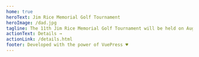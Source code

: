 ```yaml
---
home: true
heroText: Jim Rice Memorial Golf Tournament
heroImage: /dad.jpg
tagline: The 11th Jim Rice Memorial Golf Tournament will be held on August 12th 2023! The Registration form is on the Details Page 
actionText: Details →
actionLink: /details.html
footer: Developed with the power of VuePress ♥️
---
```



